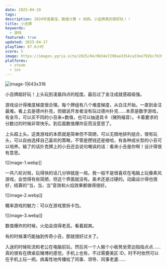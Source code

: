 ```yaml
---
date: 2025-04-10
tags: 
description: 2024年度最佳。数值计算 + 肉鸽。小丑牌真的很好玩！！
title: 小丑牌
keywords:
  - 游戏
featured: true
updated: 2025-04-17
playTime: 67.6小时
score: 5
image: https://images.ygria.site/2025/04/0634e7298aa3354ca33ee792bc7b39d6.webp
platforms:
  - steam
  - ios
---
```

![image-1|643x318](https://images.ygria.site/2025/04/0634e7298aa3354ca33ee792bc7b39d6.webp)

小丑牌超好玩！上头玩到凌晨四点的程度。最后过了金注成就感超级强。

游戏设计得难度梯度很合理。每个牌组有八个难度梯度，从白注开始，一直到金注最难。看上去是德州扑克，但据说开发者没有玩过德州扑克……本质是数学游戏，有金币，可以买不同的小丑来+数值，也可以抽道具卡（赌狗福音）。卡着要求的分数过的时候非常快乐。到后面数值爆炸反而没意思了。

上头超上头。这类游戏的本质就是简单但不简陋，可以无限地排列组合，很有玩头，可以自由选择自己喜欢的策略，不管是攒钱还是梭哈，有各种成长型的小丑可以培养。输了的话扑克牌上的小丑还会说句嘲讽的话：看来小丑是你啊！设计得很有意思。

![[image-1.webp]]

一共八轮对局，玩得快的话几分钟就是一局。我一般不是很喜欢在电脑上玩像素风游戏，会觉得有些简陋，但这个界面就没有。美术还是过硬的。动画设计得也很好，结算的“当，当，当”音效和火焰效果都做得很好。

![[image-2.webp]]

概率游戏的魅力：可以在游戏里拆卡包。

![[image-3.webp]]

数值爆炸的时候，火焰会烧得老高，看着超爽。

有的时候凑巧能抽到传奇小丑，那就很好过关了。

入迷的时候轮流和老公在电脑前玩，然后另一个人搬个小板凳坐旁边指指点点……真的很有在牌桌前赌博的感觉。手机上也有，不过需要美区 ID，时不时依然可以在手机上玩一把。病毒性地传播给了同事、领导、同事老婆……